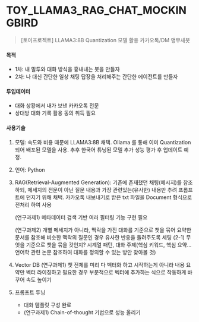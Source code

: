 # TOY_LLAMA3_RAG_CHAT_MOCKINGBIRD
> [토이프로젝트] LLAMA3:8B Quantization 모델 활용 카카오톡/DM 앵무새봇

#### 목적
- 1차: 내 말투와 대화 방식을 흉내내는 봇을 만들자
- 2차: 나 대신 간단한 일상 채팅 답장을 처리해주는 간단한 에이전트를 만들자

#### 투입데이터

- 대화 상황에서 내가 보낸 카카오톡 전문
- 상대방 대화 기록 활용 동의 취득 필요

#### 사용기술
1. 모델: 속도와 비용 때문에 LLAMA3:8B 채택. Ollama 를 통해 이미 Quantization 되어 배포된 모델을 사용. 추후 한국어 튜닝된 모델 추가 성능 평가 후 업데이트 예정.
3. 언어: Python
4. RAG(Retrieval-Augmented Generation): 
   기존에 존재했던 채팅(메시지)를 참조하되, 메세지의 전문이 아닌 질문 내용과 가장 관련있는(유사한) 내용만 추려 프롬프트에 던지기 위해 채택.
   카카오톡 내보내기로 받은 txt 파일을 Document 형식으로 전처리 하여 사용
   
   (연구과제1) 메타데이터 검색 기반 여러 필터링 기능 구현 필요
   
   (연구과제2) 개별 메세지가 아니라, 맥락을 가진 대화를 기준으로 챗을 묶어 요약한 문서를 참조해 비슷한 맥락의 질문인 경우 유사한 반응을 돌려주도록 세팅
   (2-1) 무엇을 기준으로 챗을 묶을 것인지? 시계열 패턴, 대화 주제(핵심 키워드, 핵심 요약... 언어학 관련 논문 참조하여 대화를 정의할 수 있는 방안 찾아볼 것)
   
6. Vector DB
   (연구과제1) 챗 전체를 미리 다 벡터화 하고 시작하는게 아니라 내용 요약만 벡터 라이징하고 필요한 경우 부분적으로 벡터에 추가하는 식으로 작동하게 바꾸어 속도 높이기
   
8. 프롬프트 튜닝
   - 대화 템플릿 구성 완료
   - (연구과제1) Chain-of-thought 기법으로 성능 올리기
   

   

   
   

